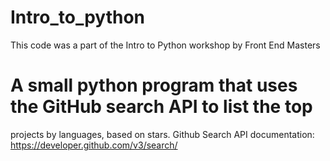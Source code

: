 # Intro_to_python
This code was a part of the Intro to Python workshop by Front End Masters


# A small python program that uses the GitHub search API to list the top
  projects by languages, based on stars.
Github Search API documentation: https://developer.github.com/v3/search/

